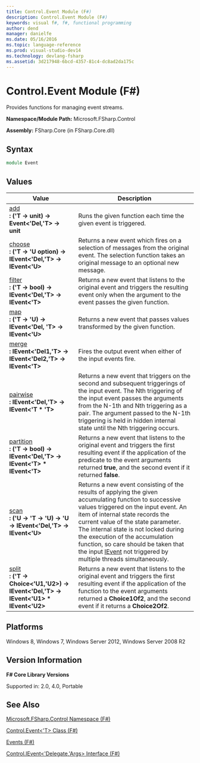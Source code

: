```yaml
---
title: Control.Event Module (F#)
description: Control.Event Module (F#)
keywords: visual f#, f#, functional programming
author: dend
manager: danielfe
ms.date: 05/16/2016
ms.topic: language-reference
ms.prod: visual-studio-dev14
ms.technology: devlang-fsharp
ms.assetid: 3d217948-6bcd-4357-81c4-dc8ad2da175c 
---
```


# Control.Event Module (F#)

Provides functions for managing event streams.

**Namespace/Module Path:** Microsoft.FSharp.Control

**Assembly:** FSharp.Core (in FSharp.Core.dll)


## Syntax

```fsharp
module Event
```

## Values

|Value|Description|
|-----|-----------|
|[add](https://msdn.microsoft.com/library/10670d3b-8d47-4f6e-b8df-ebc6f64ef4fd)<br />**: ('T -&gt; unit) -&gt; Event&lt;'Del,'T&gt; -&gt; unit**|Runs the given function each time the given event is triggered.|
|[choose](https://msdn.microsoft.com/library/454dc761-8ec6-4c52-bcf5-10955407a458)<br />**: ('T -&gt; 'U option) -&gt; IEvent&lt;'Del,'T&gt; -&gt; IEvent&lt;'U&gt;**|Returns a new event which fires on a selection of messages from the original event. The selection function takes an original message to an optional new message.|
|[filter](https://msdn.microsoft.com/library/8469b9e3-5513-4059-b216-2011a631022a)<br />**: ('T -&gt; bool) -&gt; IEvent&lt;'Del,'T&gt; -&gt; IEvent&lt;'T&gt;**|Returns a new event that listens to the original event and triggers the resulting event only when the argument to the event passes the given function.|
|[map](https://msdn.microsoft.com/library/3a7ded1b-69a8-4cec-8717-f8573a9eb7d8)<br />**: ('T -&gt; 'U) -&gt; IEvent&lt;'Del, 'T&gt; -&gt; IEvent&lt;'U&gt;**|Returns a new event that passes values transformed by the given function.|
|[merge](https://msdn.microsoft.com/library/4eb364ff-9a40-41cf-b62e-64a80576fdc6)<br />**: IEvent&lt;'Del1,'T&gt; -&gt; IEvent&lt;'Del2,'T&gt; -&gt; IEvent&lt;'T&gt;**|Fires the output event when either of the input events fire.|
|[pairwise](https://msdn.microsoft.com/library/ee175ad7-653e-415a-8929-decbd5b4e1c7)<br />**: IEvent&lt;'Del,'T&gt; -&gt; IEvent&lt;'T &#42; 'T&gt;**|Returns a new event that triggers on the second and subsequent triggerings of the input event. The Nth triggering of the input event passes the arguments from the N-1th and Nth triggering as a pair. The argument passed to the N-1th triggering is held in hidden internal state until the Nth triggering occurs.|
|[partition](https://msdn.microsoft.com/library/9854e530-5bd1-4705-bec6-688f53d7a952)<br />**: ('T -&gt; bool) -&gt; IEvent&lt;'Del,'T&gt; -&gt; IEvent&lt;'T&gt; &#42; IEvent&lt;'T&gt;**|Returns a new event that listens to the original event and triggers the first resulting event if the application of the predicate to the event arguments returned **true**, and the second event if it returned **false**.|
|[scan](https://msdn.microsoft.com/library/17ab718c-2ed5-4e1a-8b93-49007fed9cb5)<br />**: ('U -&gt; 'T -&gt; 'U) -&gt; 'U -&gt; IEvent&lt;'Del,'T&gt; -&gt; IEvent&lt;'U&gt;**|Returns a new event consisting of the results of applying the given accumulating function to successive values triggered on the input event. An item of internal state records the current value of the state parameter. The internal state is not locked during the execution of the accumulation function, so care should be taken that the input [IEvent](https://msdn.microsoft.com/library/8dbca0df-f8a1-40bd-8d50-aa26f6a8b862) not triggered by multiple threads simultaneously.|
|[split](https://msdn.microsoft.com/library/90f126ec-3726-4ea5-8626-0463be8d9e7a)<br />**: ('T -&gt; Choice&lt;'U1,'U2&gt;) -&gt; IEvent&lt;'Del,'T&gt; -&gt; IEvent&lt;'U1&gt; &#42; IEvent&lt;'U2&gt;**|Returns a new event that listens to the original event and triggers the first resulting event if the application of the function to the event arguments returned a **Choice1Of2**, and the second event if it returns a **Choice2Of2**.|

## Platforms
Windows 8, Windows 7, Windows Server 2012, Windows Server 2008 R2

## Version Information
**F# Core Library Versions**

Supported in: 2.0, 4.0, Portable

## See Also
[Microsoft.FSharp.Control Namespace &#40;F&#35;&#41;](Microsoft.FSharp.Control-Namespace-%5BFSharp%5D.md)

[Control.Event&#60;'T&#62; Class &#40;F&#35;&#41;](Control.Event%5B%27T%5D-Class-%5BFSharp%5D.md)

[Events &#40;F&#35;&#41;](Events-%5BFSharp%5D.md)

[Control.IEvent&#60;'Delegate,'Args&#62; Interface &#40;F&#35;&#41;](Control.IEvent%5B%27Delegate%2C%27Args%5D-Interface-%5BFSharp%5D.md)